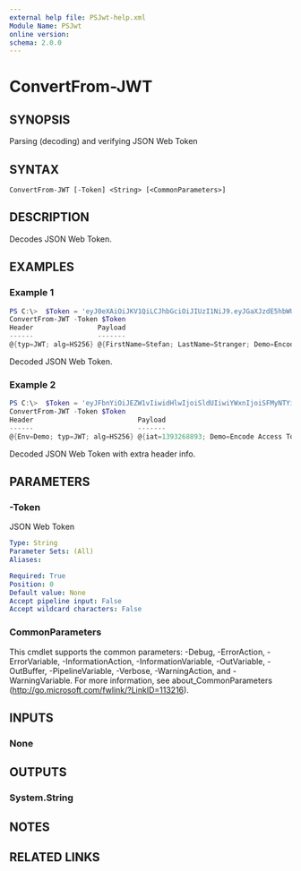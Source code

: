 ```yaml
---
external help file: PSJwt-help.xml
Module Name: PSJwt
online version:
schema: 2.0.0
---
```


# ConvertFrom-JWT

## SYNOPSIS
Parsing (decoding) and verifying JSON Web Token

## SYNTAX

```
ConvertFrom-JWT [-Token] <String> [<CommonParameters>]
```

## DESCRIPTION
Decodes JSON Web Token.

## EXAMPLES

### Example 1
```powershell
PS C:\>  $Token = 'eyJ0eXAiOiJKV1QiLCJhbGciOiJIUzI1NiJ9.eyJGaXJzdE5hbWUiOiJTdGVmYW4iLCJMYXN0TmFtZSI6IlN0cmFuZ2VyIiwiRGVtbyI6IkVuY29kZSBBY2Nlc3MgVG9rZW4iLCJleHAiOjEzOTMyODY4OTMsImlhdCI6MTM5MzI2ODg5M30.8-YqAPPth3o-C_xO9WFjW5RViAnDe2WrmVyqLRnNEV0'
ConvertFrom-JWT -Token $Token
Header                Payload
------                -------
@{typ=JWT; alg=HS256} @{FirstName=Stefan; LastName=Stranger; Demo=Encode Access Token; exp=1393286893; iat=1393268893}
```
Decoded JSON Web Token.

### Example 2
```powershell
PS C:\>  $Token = 'eyJFbnYiOiJEZW1vIiwidHlwIjoiSldUIiwiYWxnIjoiSFMyNTYifQ.eyJpYXQiOiIxMzkzMjY4ODkzIiwiRGVtbyI6IkVuY29kZSBBY2Nlc3MgVG9rZW4iLCJGaXJzdE5hbWUiOiJTdGVmYW4iLCJleHAiOiIxMzkzMjg2ODkzIiwiTGFzdE5hbWUiOiJTdHJhbmdlciJ9.JFJVUaBIUJmHQUawkK1dH5Iie8tSTTXKFbZZka3_k7Y'
ConvertFrom-JWT -Token $Token
Header                          Payload
------                          -------
@{Env=Demo; typ=JWT; alg=HS256} @{iat=1393268893; Demo=Encode Access Token; FirstName=Stefan; exp=1393286893; LastName=Stranger}
```
Decoded JSON Web Token with extra header info.

## PARAMETERS

### -Token
JSON Web Token

```yaml
Type: String
Parameter Sets: (All)
Aliases:

Required: True
Position: 0
Default value: None
Accept pipeline input: False
Accept wildcard characters: False
```

### CommonParameters
This cmdlet supports the common parameters: -Debug, -ErrorAction, -ErrorVariable, -InformationAction, -InformationVariable, -OutVariable, -OutBuffer, -PipelineVariable, -Verbose, -WarningAction, and -WarningVariable. For more information, see about_CommonParameters (http://go.microsoft.com/fwlink/?LinkID=113216).

## INPUTS

### None

## OUTPUTS

### System.String

## NOTES

## RELATED LINKS
